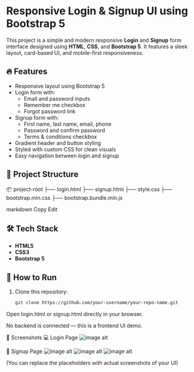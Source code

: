 # Responsive Login & Signup UI using Bootstrap 5

This project is a simple and modern responsive **Login** and **Signup** form interface designed using **HTML**, **CSS**, and **Bootstrap 5**. It features a sleek layout, card-based UI, and mobile-first responsiveness.

## 🔥 Features

- Responsive layout using Bootstrap 5
- Login form with:
  - Email and password inputs
  - Remember me checkbox
  - Forgot password link
- Signup form with:
  - First name, last name, email, phone
  - Password and confirm password
  - Terms & conditions checkbox
- Gradient header and button styling
- Styled with custom CSS for clean visuals
- Easy navigation between login and signup

## 📁 Project Structure

📦 project-root
├── login.html
├── signup.html
├── style.css
├── bootstrap.min.css
├── bootstrap.bundle.min.js

markdown
Copy
Edit

## 🛠️ Tech Stack

- **HTML5**
- **CSS3**
- **Bootstrap 5**

## 🚀 How to Run

1. Clone this repository:
   ```bash
   git clone https://github.com/your-username/your-repo-name.git
Open login.html or signup.html directly in your browser.

No backend is connected — this is a frontend UI demo.

📸 Screenshots
💻 Login Page
![image alt](https://github.com/Tamilselvan-BE/Login_Signup/blob/448a5579dec2be28ceaefb9a6060e5c14e7f9f7d/Screenshot%20(43).png)

📱 Signup Page
![image alt](https://github.com/Tamilselvan-BE/Login_Signup/blob/f8900e1eaacc51802b34aff9c080ca8593a69c33/Screenshot%20(44).png)
![image alt]()
![image alt]()

(You can replace the placeholders with actual screenshots of your UI)
